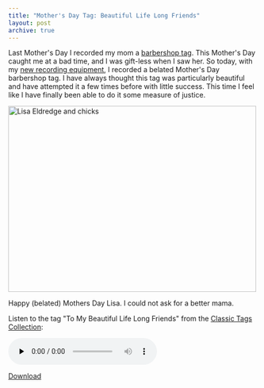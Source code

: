 ```yaml
---
title: "Mother's Day Tag: Beautiful Life Long Friends"
layout: post
archive: true
---
```


Last Mother's Day I recorded my mom a <a href="http://blog.classicalcode.com/?p=86">barbershop tag</a>. This Mother's Day caught me at a bad time, and I was gift-less when I saw her. So today, with my <a href="http://blog.classicalcode.com/?p=497">new recording equipment</a>, I recorded a belated Mother's Day barbershop tag. I have always thought this tag was particularly beautiful and have attempted it a few times before with little success. This time I feel like I have finally been able to do it some measure of justice.

<a href="http://jordaneldredge.com/uploads/2009/05/1.jpg"><img src="http://jordaneldredge.com/uploads/2009/05/1-500x375.jpg" alt="Lisa Eldredge and chicks" title="Lisa Eldredge and chicks" width="500" height="375" class="alignright size-large wp-image-507" /></a>

 Happy (belated) Mothers Day Lisa. I could not ask for a better mama.

Listen to the tag "To My Beautiful Life Long Friends" from the <a href="http://illinistatesmen.org/files/classic_tags.pdf">Classic Tags Collection</a>:

<audio id="wp_mep_29" src="http://jordaneldredge.com/uploads/2009/05/to-my-beautiful-life-long-friends.mp3" type="audio/mp3"    controls="controls" preload="none"  ></audio>

<a href="http://jordaneldredge.com/uploads/2009/05/to-my-beautiful-life-long-friends.mp3">Download</a>
